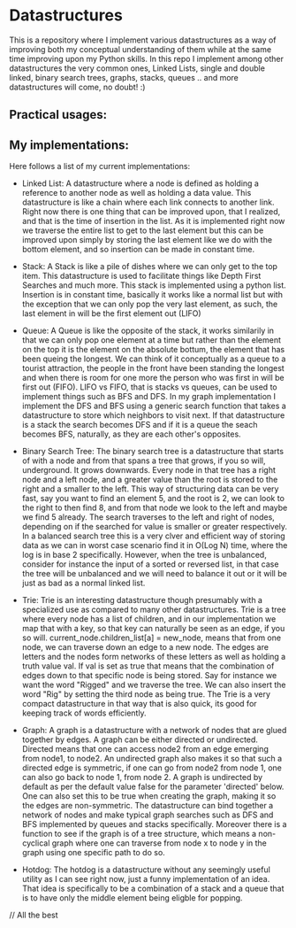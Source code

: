 # Datastructures
This is a repository where I implement various datastructures as a way of improving both my conceptual understanding of them while at the same time improving upon my Python skills. In this repo I implement among other datastructures the very common ones, Linked Lists, single and double linked, binary search trees, graphs, stacks, queues .. and more datastructures will come, no doubt! :) 

## Practical usages:

## My implementations:
Here follows a list of my current implementations:

- Linked List: A datastructure where a node is defined as holding a reference to another node as well as holding a data value. This datastructure is like a chain where each link connects to another link. Right now there is one thing that can be improved upon, that I realized, and that is the time of insertion in the list. As it is implemented right now we traverse the entire list to get to the last element but this can be improved upon simply by storing the last element like we do with the bottom element, and so insertion can be made in constant time.

- Stack: A Stack is like a pile of dishes where we can only get to the top item. This datastructure is used to facilitate things like Depth First Searches and much more. This stack is implemented using a python list. Insertion is in constant time, basically it works like a normal list but with the exception that we can only pop the very last element, as such, the last element in will be the first element out (LIFO)

- Queue: A Queue is like the opposite of the stack, it works similarily in that we can only pop one element at a time but rather than the element on the top it is the element on the absolute bottum, the element that has been queing the longest. We can think of it conceptually as a queue to a tourist attraction, the people in the front have been standing the longest and when there is room for one more the person who was first in will be first out (FIFO). LIFO vs FIFO, that is stacks vs queues, can be used to implement things such as BFS and DFS. In my graph implementation I implement the DFS and BFS using a generic search function that takes a datastructure to store which neighbors to visit next. If that datastructure is a stack the search becomes DFS and if it is a queue the seach becomes BFS, naturally, as they are each other's opposites. 

- Binary Search Tree: The binary search tree is a datastructure that starts of with a node and from that spans a tree that grows, if you so will, underground. It grows downwards. Every node in that tree has a right node and a left node, and a greater value than the root is stored to the right and a smaller to the left. This way of structuring data can be very fast, say you want to find an element 5, and the root is 2, we can look to the right to then find 8, and from that node we look to the left and maybe we find 5 already. The search traverses to the left and right of nodes, depending on if the searched for value is smaller or greater respectively. In a balanced search tree this is a very clver and efficient way of storing data as we can in worst case scenario find it in O(Log N) time, where the log is in base 2 specifically. However, when the tree is unbalanced, consider for instance the input of a sorted or reversed list, in that case the tree will be unbalanced and we will need to balance it out or it will be just as bad as a normal linked list. 

- Trie: Trie is an interesting datastructure though presumably with a specialized use as compared to many other datastructures. Trie is a tree where every node has a list of children, and in our implementation we map that with a key, so that key can naturally be seen as an edge, if you so will. current_node.children_list[a] = new_node, means that from one node, we can traverse down an edge to a new node. The edges are letters and the nodes form networks of these letters as well as holding a truth value val. If val is set as true that means that the combination of edges down to that specific node is being stored. Say for instance we want the word "Rigged" and we traverse the tree. We can also insert the word "Rig" by setting the third node as being true. The Trie is a very compact datastructure in that way that is also quick, its good for keeping track of words efficiently. 

- Graph: A graph is a datastructure with a network of nodes that are glued together by edges. A graph can be either directed or undirected. Directed means that one can access node2 from an edge emerging from node1, to node2. An undirected graph also makes it so that such a directed edge is symmetric, if one can go from node2 from node 1, one can also go back to node 1, from node 2. A graph is undirected by default as per the default value false for the parameter 'directed' below. One can also set this to be true when creating the graph, making it so the edges are non-symmetric. The datastructure can bind together a network of nodes and make typical graph searches such as DFS and BFS implemented by queues and stacks specifically. Moreover there is a function to see if the graph is of a tree structure, which means a non-cyclical graph where one can traverse from node x to node y in the graph using one specific path to do so.

- Hotdog: The hotdog is a datastructure without any seemingly useful utility as I can see right now, just a funny implementation of an idea. That idea is specifically to be a combination of a stack and a queue that is to have only the middle element being eligble for popping.

// All the best
